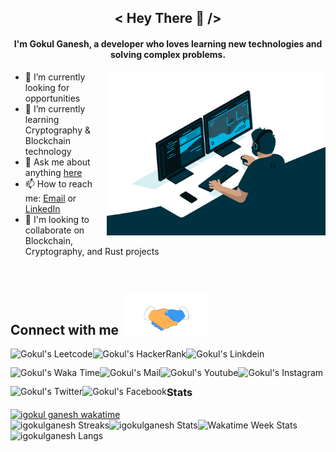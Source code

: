 <h2 align="center">< Hey There 👋 /></h2>

<h4 align="Center">
I'm Gokul Ganesh, a developer who loves learning new technologies and solving complex problems.
</h4>

<img align="right" alt="Coding" width="350" src="./app/src/assets/images/programming.gif">

- 🔭 I’m currently looking for opportunities
- 🌱 I’m currently learning Cryptography & Blockchain technology
- 💬 Ask me about anything [here](https://github.com/igokulganesh/igokulganesh/issues)
- 📫 How to reach me: [Email](mailto:igokulganesh@gmail.com) or [LinkedIn](https://www.linkedin.com/in/igokulganesh/)
- 👯 I'm looking to collaborate on Blockchain, Cryptography, and Rust projects

<!--
- 🤔 I’m looking for help with ...
- ⚡ Fun fact: I'm a daydreamer
- 😄 Pronouns: ...

#### Languages & Tools

<code><img height="40" src="https://raw.githubusercontent.com/github/explore/80688e429a7d4ef2fca1e82350fe8e3517d3494d/topics/html/html.png"></code>
<code><img height="40" src="https://raw.githubusercontent.com/github/explore/80688e429a7d4ef2fca1e82350fe8e3517d3494d/topics/css/css.png"></code>
<code><img height="40" src="https://raw.githubusercontent.com/github/explore/80688e429a7d4ef2fca1e82350fe8e3517d3494d/topics/javascript/javascript.png"></code>
<code><img height="40" src="https://raw.githubusercontent.com/github/explore/80688e429a7d4ef2fca1e82350fe8e3517d3494d/topics/typescript/typescript.png"></code>
<code><img height="40" src="https://raw.githubusercontent.com/github/explore/80688e429a7d4ef2fca1e82350fe8e3517d3494d/topics/nodejs/nodejs.png"></code>
<code><img height="40" src="https://raw.githubusercontent.com/github/explore/80688e429a7d4ef2fca1e82350fe8e3517d3494d/topics/react/react.png"></code>
<code><img height="40" src="https://raw.githubusercontent.com/github/explore/5c058a388828bb5fde0bcafd4bc867b5bb3f26f3/topics/graphql/graphql.png"></code>
<code><img height="40" src="https://raw.githubusercontent.com/github/explore/80688e429a7d4ef2fca1e82350fe8e3517d3494d/topics/electron/electron.png"></code>

![Wakatime Week Stats](https://github-readme-stats.vercel.app/api/wakatime?username=igokulganesh&layout=compact&theme=react)

![Top Langs](https://github-readme-stats.vercel.app/api/top-langs/?username=igokulganesh&layout=compact&theme=react)

-->

<br />
<h2>Connect with me <img src='./app/src/assets/images/handshake.gif' width="140px"></h2> 

<p align="left">
    <a href="https://leetcode.com/igokulganesh/" target="_blank">
        <img align="left" alt="Gokul's Leetcode" src="https://cdn.iconscout.com/icon/free/png-256/leetcode-3521542-2944960.png" height="30" />
    </a>
    <a href="https://www.hackerrank.com/igokulganesh" target="_blank">
        <img align="left" alt="Gokul's HackerRank" height="30" src="https://cdn4.iconfinder.com/data/icons/logos-and-brands/512/160_Hackerrank_logo_logos-512.png" />
    </a>
    <a href="https://www.linkedin.com/in/igokulganesh/" target="_blank" rel="noreferrer">
        <img align="left" alt="Gokul's Linkdein" height="30" src="https://cdn-icons-png.flaticon.com/512/174/174857.png" />
    </a>
     <a href="https://wakatime.com/@igokulganesh" target="_blank" rel="noreferrer">
        <img align="left" alt="Gokul's Waka Time" height="30" src="https://avatars.githubusercontent.com/u/4814844" />
    </a>
    <a href="mailto:igokulganesh@gmail.com" target="_blank">
        <img align="left" alt="Gokul's Mail" height="30" src="https://cdn-icons-png.flaticon.com/512/281/281769.png" />
    </a>
    <a href="https://www.youtube.com/channel/UCBm7Eg2p8O8pImOrv8Udu3A/featured" target="_blank">
        <img align="left" alt="Gokul's Youtube" height="30" src="https://cdn-icons-png.flaticon.com/512/1384/1384060.png" />
    </a>
    <a href="https://www.instagram.com/igokulganesh/">
        <img align="left" alt="Gokul's Instagram" height="30" src="https://upload.wikimedia.org/wikipedia/commons/thumb/a/a5/Instagram_icon.png/2048px-Instagram_icon.png" />
    </a>
    <a href="https://twitter.com/IGokulGanesh" target="_blank">
        <img align="left" alt="Gokul's Twitter" height="30" src="https://cdn-icons-png.flaticon.com/512/124/124021.png" />
    </a>
    <a href="https://leetcode.com/igokulganesh/" target="_blank">
        <img align="left" alt="Gokul's Facebook" height="30" src="https://cdn-icons-png.flaticon.com/512/124/124010.png" />
    </a>
</p>

<br/><br/>

<h3>Stats</h3>
<a href="https://wakatime.com/@igokulganesh" target="blank">
    <img src="https://wakatime.com/badge/user/f814f21d-5940-435a-9cd2-f8f8bcf58b1a.svg" alt="igokul ganesh wakatime" />
</a>
<div style="display: flex; flex-wrap: wrap;">
    <img  src="https://github-readme-streak-stats.herokuapp.com/?user=igokulganesh&layout=compact&theme=react" alt="igokulganesh Streaks" />
    <img  src="https://github-readme-stats.vercel.app/api?username=igokulganesh&show_icons=true&theme=react" alt="igokulganesh Stats" />
    <img src="https://github-readme-stats.vercel.app/api/wakatime?username=igokulganesh&layout=compact&theme=react" alt="Wakatime Week Stats" />
    <img  src="https://github-readme-stats.vercel.app/api/top-langs?username=igokulganesh&show_icons=true&locale=en&layout=compact&theme=react" alt="igokulganesh Langs" />
</div>


<br/><br/>

